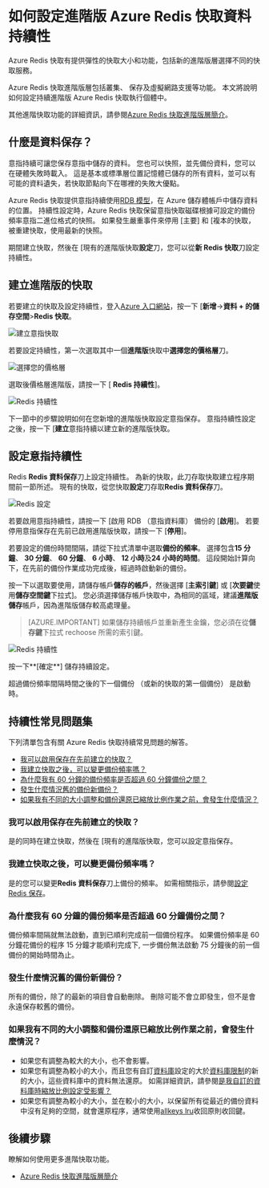 <properties 
    pageTitle="如何設定進階版 Azure Redis 快取資料持續性" 
    description="瞭解如何設定及管理資料保存進階版層 Azure Redis 快取執行個體" 
    services="redis-cache" 
    documentationCenter="" 
    authors="steved0x" 
    manager="douge" 
    editor=""/>

<tags 
    ms.service="cache" 
    ms.workload="tbd" 
    ms.tgt_pltfrm="cache-redis" 
    ms.devlang="na" 
    ms.topic="article" 
    ms.date="09/30/2016" 
    ms.author="sdanie"/>

# <a name="how-to-configure-data-persistence-for-a-premium-azure-redis-cache"></a>如何設定進階版 Azure Redis 快取資料持續性

Azure Redis 快取有提供彈性的快取大小和功能，包括新的進階版層選擇不同的快取服務。

Azure Redis 快取進階版層包括叢集、 保存及虛擬網路支援等功能。 本文將說明如何設定持續進階版 Azure Redis 快取執行個體中。

其他進階快取功能的詳細資訊，請參閱[Azure Redis 快取進階版層簡介](cache-premium-tier-intro.md)。

## <a name="what-is-data-persistence"></a>什麼是資料保存？
意指持續可讓您保存意指中儲存的資料。 您也可以快照，並先備份資料，您可以在硬體失敗時載入。 這是基本或標準層位置記憶體已儲存的所有資料，並可以有可能的資料遺失，若快取節點向下在哪裡的失敗大優點。 

Azure Redis 快取提供意指持續使用[RDB 模型](http://redis.io/topics/persistence)，在 Azure 儲存體帳戶中儲存資料的位置。 持續性設定時，Azure Redis 快取保留意指快取磁碟根據可設定的備份頻率意指二進位格式的快照。 如果發生嚴重事件來停用 [主要] 和 [複本的快取，被重建快取，使用最新的快照。

期間建立快取，然後在 [現有的進階版快取**設定**刀，您可以從**新 Redis 快取**刀設定持續性。

## <a name="create-a-premium-cache"></a>建立進階版的快取

若要建立的快取及設定持續性，登入[Azure 入口網站](https://portal.azure.com)，按一下 [**新增**->**資料 + 的儲存空間**>**Redis 快取**。

![建立意指快取][redis-cache-new-cache-menu]

若要設定持續性，第一次選取其中一個**進階版**快取中**選擇您的價格層**刀。

![選擇您的價格層][redis-cache-premium-pricing-tier]

選取後價格層進階版，請按一下 [ **Redis 持續性**]。

![Redis 持續性][redis-cache-persistence]

下一節中的步驟說明如何在您新增的進階版快取設定意指保存。 意指持續性設定之後，按一下 [**建立**意指持續以建立新的進階版快取。

## <a name="configure-redis-persistence"></a>設定意指持續性

Redis **Redis 資料保存**刀上設定持續性。 為新的快取，此刀存取快取建立程序期間前一節所述。 現有的快取，從您快取**設定**刀存取**Redis 資料保存**刀。

![Redis 設定][redis-cache-settings]

若要啟用意指持續性，請按一下 [啟用 RDB （意指資料庫） 備份的 [**啟用**]。 若要停用意指保存在先前已啟用進階版快取，請按一下 [**停用**]。

若要設定的備份時間間隔，請從下拉式清單中選取**備份的頻率**。 選擇包含**15 分鐘**、 **30 分鐘**、 **60 分鐘**、 **6 小時**、 **12 小時**及**24 小時的時間**。 這段開始計算向下，在先前的備份作業成功完成後，經過時啟動新的備份。

按一下以選取要使用，請儲存帳戶**儲存的帳戶**，然後選擇 [**主索引鍵**] 或 [**次要鍵**使用**儲存空間鍵**下拉式]。 您必須選擇儲存帳戶快取中，為相同的區域，建議**進階版儲存**帳戶，因為進階版儲存較高處理量。 

>[AZURE.IMPORTANT] 如果儲存持續帳戶並重新產生金鑰，您必須在從**儲存鍵**下拉式 rechoose 所需的索引鍵。

![Redis 持續性][redis-cache-persistence-selected]

按一下**[確定**] 儲存持續設定。

超過備份頻率間隔時間之後的下一個備份 （或新的快取的第一個備份） 是啟動時。



## <a name="persistence-faq"></a>持續性常見問題集

下列清單包含有關 Azure Redis 快取持續常見問題的解答。

-   [我可以啟用保存在先前建立的快取？](#can-i-enable-persistence-on-a-previously-created-cache)
-   [我建立快取之後，可以變更備份頻率嗎？](#can-i-change-the-backup-frequency-after-i-create-the-cache)
-   [為什麼我有 60 分鐘的備份頻率是否超過 60 分鐘備份之間？](#why-if-i-have-a-backup-frequency-of-60-minutes-there-is-more-than-60-minutes-between-backups)
-   [發生什麼情況舊的備份新備份？](#what-happens-to-the-old-backups-when-a-new-backup-is-made)
-   [如果我有不同的大小調整和備份還原已縮放比例作業之前，會發生什麼情況？](#what-happens-if-i-have-scaled-to-a-different-size-and-a-backup-is-restored-that-was-made-before-the-scaling-operation)

### <a name="can-i-enable-persistence-on-a-previously-created-cache"></a>我可以啟用保存在先前建立的快取？

是的同時在建立快取，然後在 [現有的進階版快取，您可以設定意指保存。

### <a name="can-i-change-the-backup-frequency-after-i-create-the-cache"></a>我建立快取之後，可以變更備份頻率嗎？

是的您可以變更**Redis 資料保存**刀上備份的頻率。 如需相關指示，請參閱[設定 Redis 保存](#configure-redis-persistence)。

### <a name="why-if-i-have-a-backup-frequency-of-60-minutes-there-is-more-than-60-minutes-between-backups"></a>為什麼我有 60 分鐘的備份頻率是否超過 60 分鐘備份之間？

備份頻率間隔就無法啟動，直到已順利完成前一個備份程序。 如果備份頻率是 60 分鐘花備份的程序 15 分鐘才能順利完成下, 一步備份無法啟動 75 分鐘後的前一個備份的開始時間為止。

### <a name="what-happens-to-the-old-backups-when-a-new-backup-is-made"></a>發生什麼情況舊的備份新備份？

所有的備份，除了的最新的項目會自動刪除。 刪除可能不會立即發生，但不是會永遠保存較舊的備份。

### <a name="what-happens-if-i-have-scaled-to-a-different-size-and-a-backup-is-restored-that-was-made-before-the-scaling-operation"></a>如果我有不同的大小調整和備份還原已縮放比例作業之前，會發生什麼情況？

-   如果您有調整為較大的大小，也不會影響。
-   如果您有調整為較小的大小，而且您有自訂[資料庫](cache-configure.md#databases)設定的大於[資料庫限制](cache-configure.md#databases)的新的大小，這些資料庫中的資料無法還原。 如需詳細資訊，請參閱[是我自訂的資料庫時縮放比例設定受影響？](cache-how-to-scale.md#is-my-custom-databases-setting-affected-during-scaling)
-   如果您有調整為較小的大小，並在較小的大小，以保留所有從最近的備份資料中沒有足夠的空間，就會還原程序，通常使用[allkeys lru](http://redis.io/topics/lru-cache)收回原則收回鍵。

## <a name="next-steps"></a>後續步驟
瞭解如何使用更多進階快取功能。

-   [Azure Redis 快取進階版層簡介](cache-premium-tier-intro.md)
  
<!-- IMAGES -->

[redis-cache-new-cache-menu]: ./media/cache-how-to-premium-persistence/redis-cache-new-cache-menu.png

[redis-cache-premium-pricing-tier]: ./media/cache-how-to-premium-persistence/redis-cache-premium-pricing-tier.png

[redis-cache-persistence]: ./media/cache-how-to-premium-persistence/redis-cache-persistence.png

[redis-cache-persistence-selected]: ./media/cache-how-to-premium-persistence/redis-cache-persistence-selected.png

[redis-cache-settings]: ./media/cache-how-to-premium-persistence/redis-cache-settings.png

